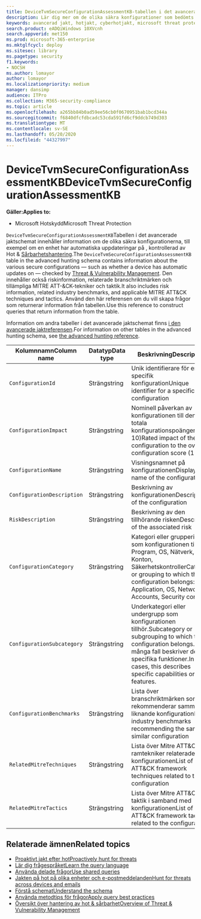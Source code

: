 ```yaml
---
title: DeviceTvmSecureConfigurationAssessmentKB-tabellen i det avancerade jaktschemat
description: Lär dig mer om de olika säkra konfigurationer som bedömts av Threat & Vulnerability Management i tabellen DeviceTvmSecureConfigurationAssessmentKB i det avancerade jaktschemat.
keywords: avancerad jakt, hotjakt, cyberhotjakt, microsoft threat protection, microsoft 365, mtp, m365, sök, fråga, telemetri, schemareferens, kusto, tabell, kolumn, datatyp, beskrivning, hot & sårbarhetshantering, TVM, enhetshantering, säkerhetskonfiguration, MITRE ATT&CK-ramverk, kunskapsbas, KB, DeviceTvmSecureConfigurationAssesmentKB
search.product: eADQiWindows 10XVcnh
search.appverid: met150
ms.prod: microsoft-365-enterprise
ms.mktglfcycl: deploy
ms.sitesec: library
ms.pagetype: security
f1.keywords:
- NOCSH
ms.author: lomayor
author: lomayor
ms.localizationpriority: medium
manager: dansimp
audience: ITPro
ms.collection: M365-security-compliance
ms.topic: article
ms.openlocfilehash: a265bb84b0ad59ee56cb0f0670951bab1bcd344a
ms.sourcegitcommit: f6840dfcfdbcadc53cda591fd6cf9ddcb749d303
ms.translationtype: MT
ms.contentlocale: sv-SE
ms.lasthandoff: 05/20/2020
ms.locfileid: "44327997"
---
```

# <a name="devicetvmsecureconfigurationassessmentkb"></a><span data-ttu-id="88f45-104">DeviceTvmSecureConfigurationAssessmentKB</span><span class="sxs-lookup"><span data-stu-id="88f45-104">DeviceTvmSecureConfigurationAssessmentKB</span></span>

<span data-ttu-id="88f45-105">**Gäller:**</span><span class="sxs-lookup"><span data-stu-id="88f45-105">**Applies to:**</span></span>
- <span data-ttu-id="88f45-106">Microsoft Hotskydd</span><span class="sxs-lookup"><span data-stu-id="88f45-106">Microsoft Threat Protection</span></span>



<span data-ttu-id="88f45-107">`DeviceTvmSecureConfigurationAssessmentKB`Tabellen i det avancerade jaktschemat innehåller information om de olika säkra konfigurationerna, till exempel om en enhet har automatiska uppdateringar på , kontrollerad av Hot & [Sårbarhetshantering](https://docs.microsoft.com/windows/security/threat-protection/microsoft-defender-atp/next-gen-threat-and-vuln-mgt).</span><span class="sxs-lookup"><span data-stu-id="88f45-107">The `DeviceTvmSecureConfigurationAssessmentKB` table in the advanced hunting schema contains information about the various secure configurations — such as whether a device has automatic updates on — checked by [Threat & Vulnerability Management](https://docs.microsoft.com/windows/security/threat-protection/microsoft-defender-atp/next-gen-threat-and-vuln-mgt).</span></span> <span data-ttu-id="88f45-108">Den innehåller också riskinformation, relaterade branschriktmärken och tillämpliga MITRE ATT-&CK-tekniker och taktik.</span><span class="sxs-lookup"><span data-stu-id="88f45-108">It also includes risk information, related industry benchmarks, and applicable MITRE ATT&CK techniques and tactics.</span></span> <span data-ttu-id="88f45-109">Använd den här referensen om du vill skapa frågor som returnerar information från tabellen.</span><span class="sxs-lookup"><span data-stu-id="88f45-109">Use this reference to construct queries that return information from the table.</span></span>

<span data-ttu-id="88f45-110">Information om andra tabeller i det avancerade jaktschemat finns [i den avancerade jaktreferensen](advanced-hunting-schema-tables.md).</span><span class="sxs-lookup"><span data-stu-id="88f45-110">For information on other tables in the advanced hunting schema, see [the advanced hunting reference](advanced-hunting-schema-tables.md).</span></span>

| <span data-ttu-id="88f45-111">Kolumnnamn</span><span class="sxs-lookup"><span data-stu-id="88f45-111">Column name</span></span> | <span data-ttu-id="88f45-112">Datatyp</span><span class="sxs-lookup"><span data-stu-id="88f45-112">Data type</span></span> | <span data-ttu-id="88f45-113">Beskrivning</span><span class="sxs-lookup"><span data-stu-id="88f45-113">Description</span></span> |
|-------------|-----------|-------------|
| `ConfigurationId` | <span data-ttu-id="88f45-114">Sträng</span><span class="sxs-lookup"><span data-stu-id="88f45-114">string</span></span> | <span data-ttu-id="88f45-115">Unik identifierare för en specifik konfiguration</span><span class="sxs-lookup"><span data-stu-id="88f45-115">Unique identifier for a specific configuration</span></span> |
| `ConfigurationImpact` | <span data-ttu-id="88f45-116">Sträng</span><span class="sxs-lookup"><span data-stu-id="88f45-116">string</span></span> | <span data-ttu-id="88f45-117">Nominell påverkan av konfigurationen till den totala konfigurationspoängen (1-10)</span><span class="sxs-lookup"><span data-stu-id="88f45-117">Rated impact of the configuration to the overall configuration score (1-10)</span></span> |
| `ConfigurationName` | <span data-ttu-id="88f45-118">Sträng</span><span class="sxs-lookup"><span data-stu-id="88f45-118">string</span></span> | <span data-ttu-id="88f45-119">Visningsnamnet på konfigurationen</span><span class="sxs-lookup"><span data-stu-id="88f45-119">Display name of the configuration</span></span> |
| `ConfigurationDescription` | <span data-ttu-id="88f45-120">Sträng</span><span class="sxs-lookup"><span data-stu-id="88f45-120">string</span></span> | <span data-ttu-id="88f45-121">Beskrivning av konfigurationen</span><span class="sxs-lookup"><span data-stu-id="88f45-121">Description of the configuration</span></span> |
| `RiskDescription` | <span data-ttu-id="88f45-122">Sträng</span><span class="sxs-lookup"><span data-stu-id="88f45-122">string</span></span> | <span data-ttu-id="88f45-123">Beskrivning av den tillhörande risken</span><span class="sxs-lookup"><span data-stu-id="88f45-123">Description of the associated risk</span></span> |
| `ConfigurationCategory` | <span data-ttu-id="88f45-124">Sträng</span><span class="sxs-lookup"><span data-stu-id="88f45-124">string</span></span> | <span data-ttu-id="88f45-125">Kategori eller gruppering som konfigurationen tillhör: Program, OS, Nätverk, Konton, Säkerhetskontroller</span><span class="sxs-lookup"><span data-stu-id="88f45-125">Category or grouping to which the configuration belongs: Application, OS, Network, Accounts, Security controls</span></span>|
| `ConfigurationSubcategory` | <span data-ttu-id="88f45-126">Sträng</span><span class="sxs-lookup"><span data-stu-id="88f45-126">string</span></span> |<span data-ttu-id="88f45-127">Underkategori eller undergrupp som konfigurationen tillhör.</span><span class="sxs-lookup"><span data-stu-id="88f45-127">Subcategory or subgrouping to which the configuration belongs.</span></span> <span data-ttu-id="88f45-128">I många fall beskriver detta specifika funktioner.</span><span class="sxs-lookup"><span data-stu-id="88f45-128">In many cases, this describes specific capabilities or features.</span></span> |
| `ConfigurationBenchmarks` | <span data-ttu-id="88f45-129">Sträng</span><span class="sxs-lookup"><span data-stu-id="88f45-129">string</span></span> | <span data-ttu-id="88f45-130">Lista över branschriktmärken som rekommenderar samma eller liknande konfiguration</span><span class="sxs-lookup"><span data-stu-id="88f45-130">List of industry benchmarks recommending the same or similar configuration</span></span> |
| `RelatedMitreTechniques` | <span data-ttu-id="88f45-131">Sträng</span><span class="sxs-lookup"><span data-stu-id="88f45-131">string</span></span> | <span data-ttu-id="88f45-132">Lista över Mitre ATT&CK-ramtekniker relaterade till konfigurationen</span><span class="sxs-lookup"><span data-stu-id="88f45-132">List of Mitre ATT&CK framework techniques related to the configuration</span></span> |
| `RelatedMitreTactics ` | <span data-ttu-id="88f45-133">Sträng</span><span class="sxs-lookup"><span data-stu-id="88f45-133">string</span></span> | <span data-ttu-id="88f45-134">Lista över Mitre ATT&CK ram taktik i samband med konfigurationen</span><span class="sxs-lookup"><span data-stu-id="88f45-134">List of Mitre ATT&CK framework tactics related to the configuration</span></span> |

## <a name="related-topics"></a><span data-ttu-id="88f45-135">Relaterade ämnen</span><span class="sxs-lookup"><span data-stu-id="88f45-135">Related topics</span></span>

- [<span data-ttu-id="88f45-136">Proaktivt jakt efter hot</span><span class="sxs-lookup"><span data-stu-id="88f45-136">Proactively hunt for threats</span></span>](advanced-hunting-overview.md)
- [<span data-ttu-id="88f45-137">Lär dig frågespråket</span><span class="sxs-lookup"><span data-stu-id="88f45-137">Learn the query language</span></span>](advanced-hunting-query-language.md)
- [<span data-ttu-id="88f45-138">Använda delade frågor</span><span class="sxs-lookup"><span data-stu-id="88f45-138">Use shared queries</span></span>](advanced-hunting-shared-queries.md)
- [<span data-ttu-id="88f45-139">Jakten på hot på olika enheter och e-postmeddelanden</span><span class="sxs-lookup"><span data-stu-id="88f45-139">Hunt for threats across devices and emails</span></span>](advanced-hunting-query-emails-devices.md)
- [<span data-ttu-id="88f45-140">Förstå schemat</span><span class="sxs-lookup"><span data-stu-id="88f45-140">Understand the schema</span></span>](advanced-hunting-schema-tables.md)
- [<span data-ttu-id="88f45-141">Använda metodtips för frågor</span><span class="sxs-lookup"><span data-stu-id="88f45-141">Apply query best practices</span></span>](advanced-hunting-best-practices.md)
- [<span data-ttu-id="88f45-142">Översikt över hantering av hot & sårbarhet</span><span class="sxs-lookup"><span data-stu-id="88f45-142">Overview of Threat & Vulnerability Management</span></span>](https://docs.microsoft.com/windows/security/threat-protection/microsoft-defender-atp/next-gen-threat-and-vuln-mgt)
